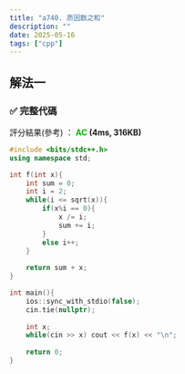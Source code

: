```yaml
---
title: "a740. 质因数之和"
description: ""
date: 2025-05-16
tags: ["cpp"]
---
```


## 解法一

### ✅ 完整代碼

評分結果(參考) ： **<font color="#00bb00">AC</font> (4ms, 316KB)**

```cpp
#include <bits/stdc++.h>
using namespace std;

int f(int x){
    int sum = 0;
    int i = 2;
    while(i <= sqrt(x)){
        if(x%i == 0){
            x /= i;
            sum += i;
        }
        else i++;
    }
    
    return sum + x;
}

int main(){
    ios::sync_with_stdio(false);
    cin.tie(nullptr);
    
    int x;
    while(cin >> x) cout << f(x) << "\n";
    
    return 0;
}
```
